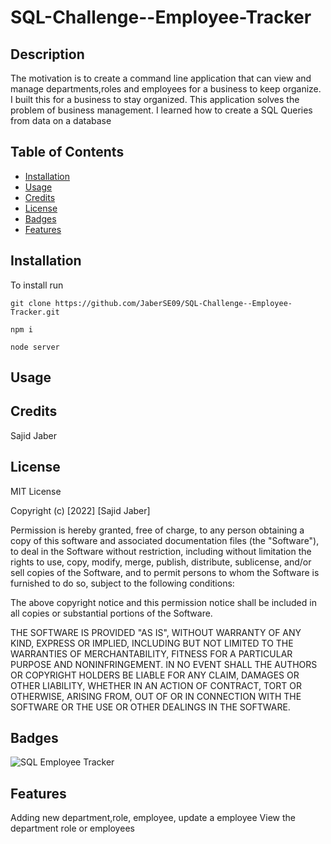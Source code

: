 # SQL-Challenge--Employee-Tracker

## Description

The motivation is to create a command line application that can view and manage departments,roles and employees for a business to keep organize. I built this for a business to stay organized. This application solves the problem of business management. I learned how to create a SQL Queries from data on a database

## Table of Contents

- [Installation](#installation)
- [Usage](#usage)
- [Credits](#credits)
- [License](#license)
- [Badges](#badges)
- [Features](#features)

## Installation

To install run

```text
git clone https://github.com/JaberSE09/SQL-Challenge--Employee-Tracker.git
```

```text
npm i
```

```text
node server
```

## Usage



## Credits

Sajid Jaber

## License

MIT License

Copyright (c) [2022] [Sajid Jaber]

Permission is hereby granted, free of charge, to any person obtaining a copy
of this software and associated documentation files (the "Software"), to deal
in the Software without restriction, including without limitation the rights
to use, copy, modify, merge, publish, distribute, sublicense, and/or sell
copies of the Software, and to permit persons to whom the Software is
furnished to do so, subject to the following conditions:

The above copyright notice and this permission notice shall be included in all
copies or substantial portions of the Software.

THE SOFTWARE IS PROVIDED "AS IS", WITHOUT WARRANTY OF ANY KIND, EXPRESS OR
IMPLIED, INCLUDING BUT NOT LIMITED TO THE WARRANTIES OF MERCHANTABILITY,
FITNESS FOR A PARTICULAR PURPOSE AND NONINFRINGEMENT. IN NO EVENT SHALL THE
AUTHORS OR COPYRIGHT HOLDERS BE LIABLE FOR ANY CLAIM, DAMAGES OR OTHER
LIABILITY, WHETHER IN AN ACTION OF CONTRACT, TORT OR OTHERWISE, ARISING FROM,
OUT OF OR IN CONNECTION WITH THE SOFTWARE OR THE USE OR OTHER DEALINGS IN THE
SOFTWARE.

## Badges

![SQL Employee Tracker](https://img.shields.io/badge/SQL-Employee--Tracker-blue)

## Features

Adding new department,role, employee, update a employee
View the department role or employees

